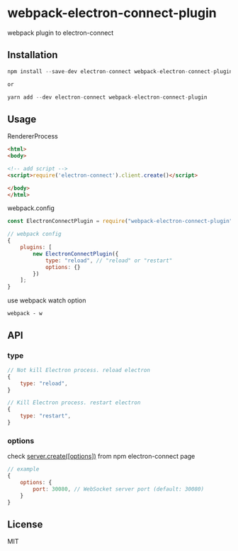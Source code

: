 # webpack-electron-connect-plugin

webpack plugin to electron-connect

## Installation

```javascript
npm install --save-dev electron-connect webpack-electron-connect-plugin

or

yarn add --dev electron-connect webpack-electron-connect-plugin
```

## Usage

RendererProcess

```html
<html>
<body>

<!-- add script -->
<script>require('electron-connect').client.create()</script>

</body>
</html>
```

webpack.config

```javascript
const ElectronConnectPlugin = require("webpack-electron-connect-plugin");

// webpack config
{
    plugins: [
        new ElectronConnectPlugin({
            type: "reload", // "reload" or "restart"
            options: {}
        })
    ];
}
```

use webpack watch option

```cli
webpack - w
```

## API

### type

```javascript
// Not kill Electron process. reload electron
{
    type: "reload",
}

// Kill Electron process. restart electron
{
    type: "restart",
}
```

### options

check [server.create([options])](https://www.npmjs.com/package/electron-connect) from npm electron-connect page

```javascript
// example
{
    options: {
        port: 30080, // WebSocket server port (default: 30080)
    }
}
```

## License

MIT
